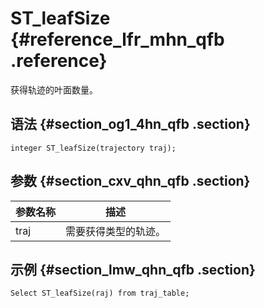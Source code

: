 # ST\_leafSize {#reference_lfr_mhn_qfb .reference}

获得轨迹的叶面数量。

## 语法 {#section_og1_4hn_qfb .section}

```
integer ST_leafSize(trajectory traj);
```

## 参数 {#section_cxv_qhn_qfb .section}

|参数名称|描述|
|----|--|
|traj|需要获得类型的轨迹。|

## 示例 {#section_lmw_qhn_qfb .section}

```
Select ST_leafSize(raj) from traj_table;
```

